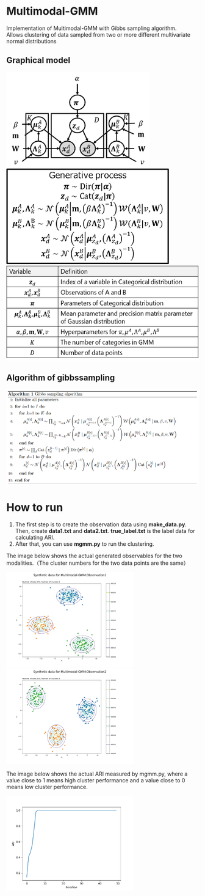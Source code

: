 # Multimodal-GMM

Implementation of Multimodal-GMM with Gibbs sampling algorithm.  
Allows clustering of data sampled from two or more different multivariate normal distributions  

## Graphical model  

<div>
	<img src='/image/mgmm_model.png' height="250px">
	<img src='/image/gen_process.png' height="250px">
	<img src='/image/define.png' height="250px">
</div>

## Algorithm of gibbssampling  

<div>
	<img src='/image/algorithm1.png' height="250px">
</div>

# How to run

1. The first step is to create the observation data using **make_data.py**. Then, create **data1.txt** and **data2.txt**. **true_label.txt** is the label data for calculating ARI.
2. After that, you can use **mgmm.py** to run the clustering.  

The image below shows the actual generated observables for the two modalities.（The cluster numbers for the two data points are the same）　　
<div>
	<img src='/image/data1.png' height="250px">
	<img src='/image/data2.png' height="250px">
</div>

The image below shows the actual ARI measured by mgmm.py, where a value close to 1 means high cluster performance and a value close to 0 means low cluster performance.  

<div>
	<img src='/image/ari.png' height="250px">
</div>
